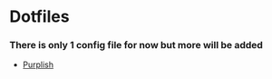 # Dotfiles

### There is only 1 config file for now but more will be added

- [Purplish](https://github.com/Birahe/config-files/tree/purplish)

